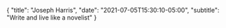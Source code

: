 {
  "title": "Joseph Harris",
  "date": "2021-07-05T15:30:10-05:00",
  "subtitle": "Write and live like a novelist"
}

